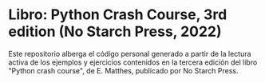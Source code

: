 # Libro: Python Crash Course, 3rd edition (No Starch Press, 2022)

Este repositorio alberga el código personal generado a partir de la lectura activa de los ejemplos y ejercicios contenidos en la tercera edición del libro "Python crash course", de E. Matthes, publicado por No Starch Press.
